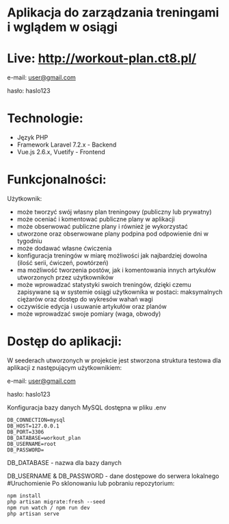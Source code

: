 # Aplikacja do zarządzania treningami i wglądem w osiągi
# Live: http://workout-plan.ct8.pl/
e-mail: user@gmail.com

hasło: haslo123

# Technologie:

- Język PHP
- Framework Laravel 7.2.x - Backend
- Vue.js 2.6.x, Vuetify - Frontend

# Funkcjonalności:

Użytkownik:
- może tworzyć swój własny plan treningowy (publiczny lub prywatny)
- może oceniać i komentować publiczne plany w aplikacji
- może obserwować publiczne plany i również je wykorzystać
- utworzone oraz obserwowane plany podpina pod odpowienie dni w tygodniu
- może dodawać własne ćwiczenia
- konfiguracja treningów w miarę możliwości jak najbardziej dowolna (ilość serii, ćwiczeń, powtórzeń)
- ma możliwość tworzenia postów, jak i komentowania innych artykułów utworzonych przez użytkowników
- może wprowadzać statystyki swoich treningów, dzięki czemu zapisywane są w systemie osiągi użytkownika w postaci: maksymalnych ciężarów oraz dostęp do wykresów wahań wagi
- oczywiście edycja i usuwanie artykułów oraz planów
- może wprowadzać swoje pomiary (waga, obwody)

# Dostęp do aplikacji:
W seederach utworzonych w projekcie jest stworzona struktura testowa dla aplikacji z następującym użytkownikiem:

e-mail: user@gmail.com

hasło: haslo123

Konfiguracja bazy danych MySQL dostępna w pliku .env
```angular2html
DB_CONNECTION=mysql
DB_HOST=127.0.0.1
DB_PORT=3306
DB_DATABASE=workout_plan
DB_USERNAME=root
DB_PASSWORD=
```
DB_DATABASE - nazwa dla bazy danych

DB_USERNAME & DB_PASSWORD - dane dostępowe do serwera lokalnego
#Uruchomienie
Po sklonowaniu lub pobraniu repozytorium:
```
npm install
php artisan migrate:fresh --seed
npm run watch / npm run dev
php artisan serve
```
